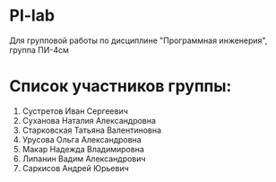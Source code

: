 # PI-lab
Для групповой работы по дисциплине "Программная инженерия", группа ПИ-4см

# Список участников группы:
1. Сустретов Иван Сергеевич
2. Суханова Наталия Александровна
3. Старковская Татьяна Валентиновна
4. Урусова Ольга Александровна
5. Макар Надежда Владимировна
6. Липанин Вадим Александрович
7. Саркисов Андрей Юрьевич
